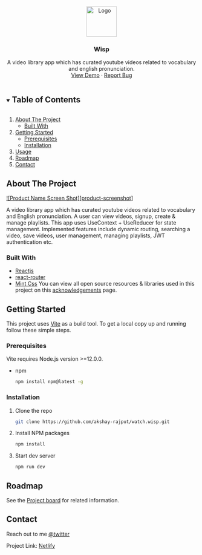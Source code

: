
<!-- PROJECT LOGO -->
<br />
<p align="center">
  <a href="https://github.com/akshay-rajput/watch.wisp/">
    <img src="images/logo.png" alt="Logo" width="80" height="80">
  </a>

  <h3 align="center">Wisp</h3>

  <p align="center">
    A video library app which has curated youtube videos related to vocabulary and english pronunciation. 
    <br />
    <a href="https://watch-wisp.netlify.app">View Demo</a>
    ·
    <a href="https://github.com/akshay-rajput/watch.wisp/issues">Report Bug</a>
  </p>
</p>


<!-- TABLE OF CONTENTS -->
<details open="open">
  <summary><h2 style="display: inline-block">Table of Contents</h2></summary>
  <ol>
    <li>
      <a href="#about-the-project">About The Project</a>
      <ul>
        <li><a href="#built-with">Built With</a></li>
      </ul>
    </li>
    <li>
      <a href="#getting-started">Getting Started</a>
      <ul>
        <li><a href="#prerequisites">Prerequisites</a></li>
        <li><a href="#installation">Installation</a></li>
      </ul>
    </li>
    <li><a href="#usage">Usage</a></li>
    <li><a href="#roadmap">Roadmap</a></li>
    <li><a href="#contact">Contact</a></li>
  </ol>
</details>



<!-- ABOUT THE PROJECT -->
## About The Project

[![Product Name Screen Shot][product-screenshot]](https://example.com)

A video library app which has curated youtube videos related to vocabulary and English pronunciation. A user can view videos, signup, create & manage playlists. 
This app uses UseContext + UseReducer for state management. Implemented features include dynamic routing, searching a video, save videos, user management, managing playlists, JWT authentication etc. 

### Built With

* [Reactjs](https://reactjs.org/docs/getting-started.html)
* [react-router](https://reactrouter.com/)
* [Mint Css](https://mintui.netlify.app/)
You can view all open source resources & libraries used in this project on this [acknowledgements](https://watch-wisp.netlify.app/acknowledgements) page.

<!-- GETTING STARTED -->
## Getting Started

This project uses [Vite](https://vitejs.dev/) as a build tool.
To get a local copy up and running follow these simple steps.

### Prerequisites

Vite requires Node.js version >=12.0.0.
* npm
  ```sh
  npm install npm@latest -g
  ```

### Installation

1. Clone the repo
   ```sh
   git clone https://github.com/akshay-rajput/watch.wisp.git
   ```
2. Install NPM packages
   ```sh
   npm install
   ```
3. Start dev server
   ```sh
   npm run dev
   ```

<!-- ROADMAP -->
## Roadmap

See the [Project board](https://github.com/akshay-rajput/watch.wisp/projects/1) for related information.


## Contact

Reach out to me [@twitter](https://twitter.com/_AkshayRajput)

Project Link: [Netlify](https://watch-wisp.netlify.app)
